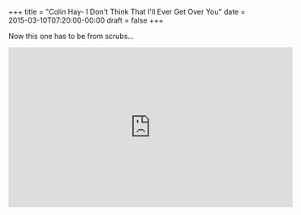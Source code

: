 +++
title = "Colin Hay- I Don't Think That I'll Ever Get Over You"
date = 2015-03-10T07:20:00-00:00
draft = false
+++

Now this one has to be from scrubs...

<iframe width="560" height="315" src="https://www.youtube.com/embed/e-I3jdJrjTg?si=x9SHKybeKKqnv1Dw" title="YouTube video player" frameborder="0" allow="accelerometer; autoplay; clipboard-write; encrypted-media; gyroscope; picture-in-picture; web-share" referrerpolicy="strict-origin-when-cross-origin" allowfullscreen></iframe>

